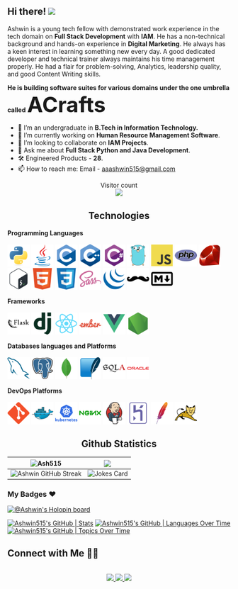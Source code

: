## Hi there! <img src="https://media.giphy.com/media/hvRJCLFzcasrR4ia7z/giphy.gif" width="25px">
Ashwin is a young tech fellow with demonstrated work experience in the tech domain on **Full Stack Development** with **IAM**. He has a non-technical background and hands-on experience in **Digital Marketing**. He always has a keen interest in learning something new every day. A good dedicated developer and technical trainer always maintains his time management properly. He had a flair for problem-solving, Analytics, leadership quality, and good Content Writing skills.
<br>

**He is building software suites for various domains under the one umbrella called <font size="16">**ACrafts**</font>**


- 🌱 I’m an undergraduate in **B.Tech in Information Technology.**
- 🔭 I’m currently working on **Human Resource Management Software**.
- 👯 I’m looking to collaborate on **IAM Projects**.
- 💬 Ask me about **Full Stack Python and Java Development**.
- 🛠 Engineered Products - **28**.
- 📫 How to reach me: Email - aaashwin515@gmail.com

<!--[![Ashwin's GitHub Activity Graph](https://activity-graph.herokuapp.com/graph?username=Ash515&theme=xcode)](https://git.io/Ash515)-->
<!-- <p align="center">
 <!--<img src="https://komarev.com/ghpvc/?username=Ash515" alt="Ashwin Kumar" /> 
</p> -->



<p align="center"> 
   Visitor count<br>
  <img src="https://profile-counter.glitch.me/ash515/count.svg" />
</p>


<h2 align="center"> Technologies </h2>
<p align="left">
 
**Programming Languages**<br><br>
 <img src="https://github.com/devicons/devicon/blob/v2.15.1/icons/python/python-original.svg" width='50' title='Python' alt='Python' />
 <img src="https://github.com/devicons/devicon/blob/v2.15.1/icons/java/java-original.svg" width='50' title='Java' alt='Java' />
 <img src="https://github.com/devicons/devicon/blob/v2.15.1/icons/c/c-original.svg" width='50' title='C' alt='C' />
 <img src="https://github.com/devicons/devicon/blob/v2.15.1/icons/cplusplus/cplusplus-original.svg" width='50' title='C++' alt='C++' />
 <img src="https://github.com/devicons/devicon/blob/v2.15.1/icons/csharp/csharp-original.svg" width='50' title='C#' alt='C#' />
 <img src="https://github.com/devicons/devicon/blob/v2.15.1/icons/go/go-original.svg" width='50' title='Go' alt='Go' />
 <img src="https://github.com/devicons/devicon/blob/v2.15.1/icons/javascript/javascript-original.svg" width='50' title='JavaScript' alt='JavaScript' />
 <img src="https://github.com/devicons/devicon/blob/v2.15.1/icons/php/php-original.svg" width='50' title='Php' alt='Php' />
 <img src="https://github.com/devicons/devicon/blob/v2.15.1/icons/ruby/ruby-original.svg" width='50' title='Ruby' alt='Ruby' />
 <img src="https://github.com/devicons/devicon/blob/v2.15.1/icons/bash/bash-original.svg" width='50' title='Bashscript' alt='BashScript' />
 <img src="https://github.com/devicons/devicon/blob/v2.15.1/icons/html5/html5-original.svg" width='50' title='HTML5' alt='HTML5' />
 <img src="https://github.com/devicons/devicon/blob/v2.15.1/icons/css3/css3-original.svg" width='50' title='CSS3' alt='CSS#' />
 <img src="https://github.com/devicons/devicon/blob/v2.15.1/icons/sass/sass-original.svg" width='50' title='SASS' alt='SASS' />
 <img src="https://github.com/devicons/devicon/blob/v2.15.1/icons/jquery/jquery-original.svg" width='50' title='JQuery' alt='JQuery' />
 <img src="https://github.com/devicons/devicon/blob/v2.15.1/icons/handlebars/handlebars-original.svg" width='50' title='Handlebars' alt='Handlebars' />
 <img src="https://github.com/devicons/devicon/blob/v2.15.1/icons/markdown/markdown-original.svg" width='50' title='JQuery' alt='JQuery' />
 

 **Frameworks**<br><br>
  <img src="https://github.com/devicons/devicon/blob/v2.15.1/icons/flask/flask-original-wordmark.svg" width='50' title='Flask' alt='Flask' />
  <img src="https://github.com/devicons/devicon/blob/v2.15.1/icons/django/django-plain.svg" width='50' title='JQuery' alt='JQuery' />
  <img src="https://github.com/devicons/devicon/blob/v2.15.1/icons/react/react-original.svg" width='50' title='ReactJs' alt='ReactJS' />
  <img src="https://github.com/devicons/devicon/blob/v2.15.1/icons/ember/ember-original-wordmark.svg" width='50' title='Ember JS' alt='Ember JS' />
  <img src="https://github.com/devicons/devicon/blob/v2.15.1/icons/vuejs/vuejs-original.svg" width='50' title='Vue' alt='Vue' />
  <img src="https://github.com/devicons/devicon/blob/v2.15.1/icons/nodejs/nodejs-original.svg" width='50' title='Nodejs' alt='Nodejs' />
  
 **Databases languages and Platforms** <br><br>
 <img src="https://github.com/devicons/devicon/blob/v2.15.1/icons/mysql/mysql-original.svg" width='50' title='MySql' alt='MySql' />
 <img src="https://github.com/devicons/devicon/blob/v2.15.1/icons/postgresql/postgresql-original.svg" width='50' title='Postgresql' alt='Postgresql' />
 <img src="https://github.com/devicons/devicon/blob/v2.15.1/icons/mongodb/mongodb-original.svg" width='50' title='MongoDB' alt='MongoDB' />
 <img src="https://github.com/devicons/devicon/blob/v2.15.1/icons/sqlite/sqlite-original.svg" width='50' title='SQlite' alt='SQlite' />
 <img src="https://github.com/devicons/devicon/blob/v2.15.1/icons/sqlalchemy/sqlalchemy-original.svg" width='50' title='SQLAlchemy' alt='SQLAlchemy' />
 <img src="https://github.com/devicons/devicon/blob/v2.15.1/icons/oracle/oracle-original.svg" width='50' title='Oracle' alt='Oracle' />
 
 
 **DevOps Platforms** <br><br>
 <img src="https://github.com/devicons/devicon/blob/v2.15.1/icons/git/git-original.svg" width='50' title='Git' alt='Git' />
 <img src="https://github.com/devicons/devicon/blob/v2.15.1/icons/docker/docker-original.svg" width='50' title='Docker' alt='Docker' />
 <img src="https://github.com/devicons/devicon/blob/v2.15.1/icons/kubernetes/kubernetes-plain-wordmark.svg" width='50' title='Kubernetes' alt='Kubernetes' />
 <img src="https://github.com/devicons/devicon/blob/v2.15.1/icons/nginx/nginx-original.svg" width='50' title='NGinx' alt='NGinx' />
 <img src="https://github.com/devicons/devicon/blob/v2.15.1/icons/jenkins/jenkins-original.svg" width='50' title='Jenkins' alt='Jenkins' />
 <img src="https://github.com/devicons/devicon/blob/v2.15.1/icons/heroku/heroku-original.svg" width='50' title='Heroku' alt='Heroku' />
 <img src="https://github.com/devicons/devicon/blob/v2.15.1/icons/apache/apache-original.svg" width='50' title='Apache' alt='Apache' />
 <img src="https://github.com/devicons/devicon/blob/v2.15.1/icons/tomcat/tomcat-original.svg" width='50' title='Tomcat' alt='tomcat' />
 </p>

<h2 align="center"> Github Statistics </h2>


| <img src="https://github-readme-stats-sigma-five.vercel.app/api?username=Ash515&layout=compact&hide=html&theme=jolly" alt="Ash515" />| <img align="center" src="https://github-readme-stats-sigma-five.vercel.app/api/top-langs/?username=Ash515&layout=compact&bg_color=45,000000,333333&title_color=00ff00&text_color=FFFFFF&count_private=true" /> |
| --- | --- |
| ![Ashwin GitHub Streak](https://github-readme-streak-stats.herokuapp.com/?user=Ash515) | ![Jokes Card](https://readme-jokes.vercel.app/api) |


### My Badges ❤️

[![@Ashwin's Holopin board](https://holopin.me/ashwin515)](https://holopin.io/@ashwin515)

[![Ashwin515's GitHub | Stats](https://stats.quine.sh/Ashwin515/github?theme=dark)](https://quine.sh) 
[![Ashwin515's GitHub | Languages Over Time](https://stats.quine.sh/Ashwin515/languages-over-time?theme=dark)](https://quine.sh) [![Ashwin515's GitHub | Topics Over Time](https://stats.quine.sh/Ashwin515/topics-over-time?theme=dark)](https://quine.sh)
## Connect with Me 🤝🏻

<p align="center"><br/>
   <a href="https://www.linkedin.com/in/ashwinkumarramasamy/">
    <img src="https://img.shields.io/badge/linkedin-Ashwin-blue">
  </a>
  <a href="https://ashwinkumarramaswamy.netlify.app">
    <img src="https://img.shields.io/badge/Website-Ashwin Kumar R_-red">
  </a>
 <a href="https://theyoungtech.medium.com/">
    <img src="https://img.shields.io/badge/Blogs-TheYoungTech_-magenta">
  </a>
  
  
     
<!--<a class="libutton" href="https://www.linkedin.com/comm/mynetwork/discovery-see-all?usecase=PEOPLE_FOLLOWS&followMember=ashwinkumarramasamy" target="_blank">Follow on LinkedIn</a>
</p>-->



